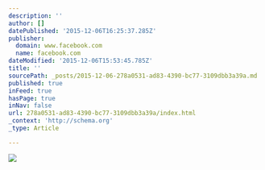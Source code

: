 ```yaml
---
description: ''
author: []
datePublished: '2015-12-06T16:25:37.285Z'
publisher:
  domain: www.facebook.com
  name: facebook.com
dateModified: '2015-12-06T15:53:45.785Z'
title: ''
sourcePath: _posts/2015-12-06-278a0531-ad83-4390-bc77-3109dbb3a39a.md
published: true
inFeed: true
hasPage: true
inNav: false
url: 278a0531-ad83-4390-bc77-3109dbb3a39a/index.html
_context: 'http://schema.org'
_type: Article

---
```

![](https://scontent-arn2-1.xx.fbcdn.net/hphotos-xfa1/v/t1.0-9/293071_263146570471089_457166319_n.jpg?oh=dca8f14a8a4e0d421c33cc72584c91fa&oe=56D4F80C)